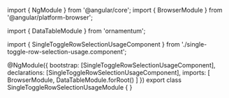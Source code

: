 import { NgModule } from '@angular/core';
import { BrowserModule } from '@angular/platform-browser';
  
import { DataTableModule } from 'ornamentum';
  
import { SingleToggleRowSelectionUsageComponent } from './single-toggle-row-selection-usage.component';

@NgModule({
 bootstrap: [SingleToggleRowSelectionUsageComponent],
 declarations: [SingleToggleRowSelectionUsageComponent],
 imports: [
    BrowserModule, 
    DataTableModule.forRoot()
  ]
})
export class SingleToggleRowSelectionUsageModule {
}
